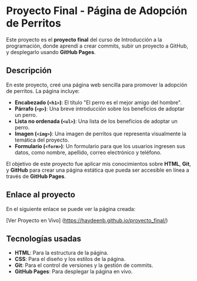  # Proyecto Final - Página de Adopción de Perritos

Este proyecto es el **proyecto final** del curso de Introducción a la programación, donde aprendí a crear commits, subir un proyecto a GitHub, y desplegarlo usando **GitHub Pages**.

## Descripción

En este proyecto, creé una página web sencilla para promover la adopción de perritos. La página incluye:

- **Encabezado (`<h1>`)**: El título "El perro es el mejor amigo del hombre".
- **Párrafo (`<p>`)**: Una breve introducción sobre los beneficios de adoptar un perro.
- **Lista no ordenada (`<ul>`)**: Una lista de los beneficios de adoptar un perro.
- **Imagen (`<img>`)**: Una imagen de perritos que representa visualmente la temática del proyecto.
- **Formulario (`<form>`)**: Un formulario para que los usuarios ingresen sus datos, como nombre, apellido, correo electrónico y teléfono.

El objetivo de este proyecto fue aplicar mis conocimientos sobre **HTML**, **Git**, y **GitHub** para crear una página estática que pueda ser accesible en línea a través de **GitHub Pages**.

## Enlace al proyecto

En el siguiente enlace se puede ver la página creada:

[Ver Proyecto en Vivo] (https://haydeenb.github.io/proyecto_final/)

## Tecnologías usadas

- **HTML**: Para la estructura de la página.
- **CSS**: Para el diseño y los estilos de la página.
- **Git**: Para el control de versiones y la gestión de commits.
- **GitHub Pages**: Para desplegar la página en vivo.

